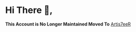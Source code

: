 # Hi There 👋,
**This Account is No Longer Maintained
Moved To** [Artis7eeR](https://github.com/Artis7eer)
